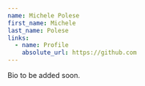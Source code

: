 ```yaml
---
name: Michele Polese
first_name: Michele
last_name: Polese
links:
  - name: Profile
    absolute_url: https://github.com
---
```


Bio to be added soon.